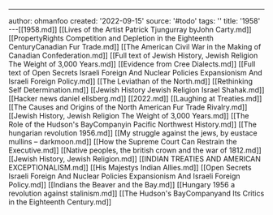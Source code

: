 ---
author: ohmanfoo
created: '2022-09-15'
source: '#todo'
tags: ''
title: '1958'
---[[1958.md]]
[[Lives of the Artist Patrick Tjungurray byJohn Carty.md]]
[[PropertyRights Competition and Depletion in the Eighteenth CenturyCanadian Fur Trade.md]]
[[The American Civil War in the Making of Canadian Confederation.md]]
[[Full text of Jewish History, Jewish Religion The Weight of 3,000 Years.md]]
[[Evidence from Cree Dialects.md]]
[[Full text of Open Secrets Israeli Foreign And Nuclear Policies Expansionism And Israeli Foreign Policy.md]]
[[The Leviathan of the North.md]]
[[Rethinking Self Determination.md]]
[[Jewish History Jewish Religion Israel Shahak.md]]
[[Hacker news daniel ellsberg.md]]
[[2022.md]]
[[Laughing at Treaties.md]]
[[The Causes and Origins of the North American Fur Trade Rivalry.md]]
[[Jewish History, Jewish Religion The Weight of 3,000 Years.md]]
[[The Role of the Hudson's BayCompanyin Pacific Northwest History.md]]
[[The hungarian revolution 1956.md]]
[[My struggle against the jews, by eustace mullins – darkmoon.md]]
[[How the Supreme Court Can Restrain the Executive.md]]
[[Native peoples, the british crown and the war of 1812.md]]
[[Jewish History, Jewish Religion.md]]
[[INDIAN TREATIES AND AMERICAN EXCEPTIONALISM.md]]
[[His Majestys Indian Allies.md]]
[[Open Secrets Israeli Foreign And Nuclear Policies Expansionism And Israeli Foreign Policy.md]]
[[Indians the Beaver and the Bay.md]]
[[Hungary 1956 a revolution against stalinism.md]]
[[The Hudson's BayCompanyand Its Critics in the Eighteenth Century.md]]
